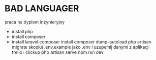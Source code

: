 # BAD LANGUAGER
praca na dyplom inżynieryjny
- install php
- install composer
- install laravel
composer install
composer dump-autoload
php artisan migrate
skopiuj .env.example jako .env i uzupełnij danymi z aplikacji trello i clickup
php artisan serve
npm run dev
